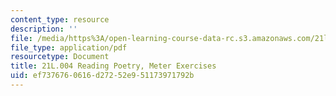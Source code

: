 ```yaml
---
content_type: resource
description: ''
file: /media/https%3A/open-learning-course-data-rc.s3.amazonaws.com/21l-004-reading-poetry-spring-2018/ef7376760616d27252e951173971792b_MIT21L_004S18meter.pdf
file_type: application/pdf
resourcetype: Document
title: 21L.004 Reading Poetry, Meter Exercises
uid: ef737676-0616-d272-52e9-51173971792b
---
```

